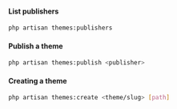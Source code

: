 <!---
title: Console commands
author: Robin Radic
icon: fa fa-code
-->

#### List publishers
```sh
php artisan themes:publishers
```
  
#### Publish a theme 
```sh
php artisan themes:publish <publisher>
```
  
#### Creating a theme
```sh
php artisan themes:create <theme/slug> [path]
```
